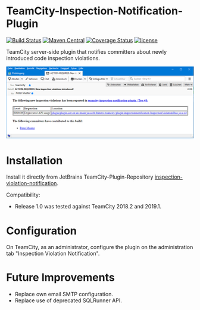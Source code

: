 # TeamCity-Inspection-Notification-Plugin
[![Build Status](https://travis-ci.com/frimtec/teamcity-inspection-notification-plugin.svg?branch=master)](https://travis-ci.com/frimtec/teamcity-inspection-notification-plugin) 
[![Maven Central](https://maven-badges.herokuapp.com/maven-central/com.github.frimtec/teamcity-inspection-notification-plugin/badge.svg)](https://maven-badges.herokuapp.com/maven-central/com.github.frimtec/teamcity-inspection-notification-plugin) 
[![Coverage Status](https://coveralls.io/repos/github/frimtec/teamcity-inspection-notification-plugin/badge.svg?branch=master)](https://coveralls.io/github/frimtec/teamcity-inspection-notification-plugin?branch=master)
[![license](https://img.shields.io/badge/License-Apache%202.0-blue.svg)](https://opensource.org/licenses/Apache-2.0)

TeamCity server-side plugin that notifies committers about newly introduced code inspection violations.

![Screen shot of app](images/email.png "Screen shot of the notification")

# Installation

Install it directly from JetBrains TeamCity-Plugin-Repository [inspection-violation-notification](https://plugins.jetbrains.com/plugin/12382-inspection-violation-notification).

Compatibility:
* Release 1.0 was tested against TeamCity 2018.2 and 2019.1.

# Configuration

On TeamCity, as an administrator, configure the plugin on the administration tab "Inspection Violation Notification".

# Future Improvements

* Replace own email SMTP configuration.
* Replace use of deprecated SQLRunner API.
